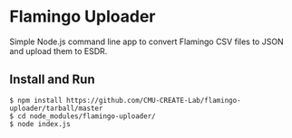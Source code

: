Flamingo Uploader
=================

Simple Node.js command line app to convert Flamingo CSV files to JSON and upload them to ESDR.

## Install and Run

```
$ npm install https://github.com/CMU-CREATE-Lab/flamingo-uploader/tarball/master
$ cd node_modules/flamingo-uploader/
$ node index.js
```